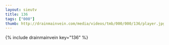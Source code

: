 ```yaml
--- 
layout: sieutv
title: 136
tags: ["000"]
thumb: http://drainmainvein.com/media/videos/tmb/000/000/136/player.jpg
---
```

{% include drainmainvein key="136" %} 
